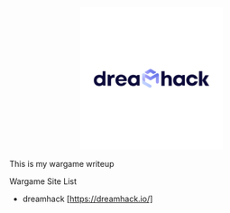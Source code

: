 <p align="center">
<img width="50%" src="dreamhack_logo.png"/>
</p>

This is my wargame writeup 

Wargame Site List

* dreamhack [https://dreamhack.io/]
